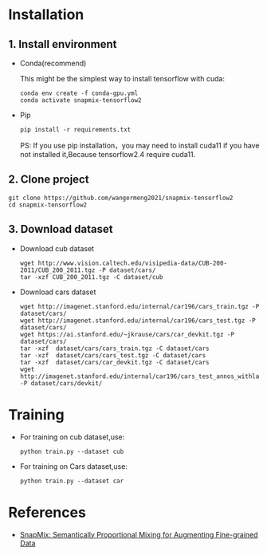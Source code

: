 

# Installation
##  1. Install environment
* Conda(recommend)<br>

  This might be the simplest way to install tensorflow with cuda:
  ```
  conda env create -f conda-gpu.yml
  conda activate snapmix-tensorflow2
  ```
* Pip
  ```
  pip install -r requirements.txt
  ```
	PS: If you use pip installation，you may need to install cuda11 if you have not installed it,Because tensorflow2.4 require cuda11.

##   2. Clone project
```
git clone https://github.com/wangermeng2021/snapmix-tensorflow2
cd snapmix-tensorflow2
```

##   3. Download dataset
* Download cub dataset
  ```
  wget http://www.vision.caltech.edu/visipedia-data/CUB-200-2011/CUB_200_2011.tgz -P dataset/cars/
  tar -xzf CUB_200_2011.tgz -C dataset/cub
  ```
* Download cars dataset
  ```
  wget http://imagenet.stanford.edu/internal/car196/cars_train.tgz -P dataset/cars/
  wget http://imagenet.stanford.edu/internal/car196/cars_test.tgz -P dataset/cars/
  wget https://ai.stanford.edu/~jkrause/cars/car_devkit.tgz -P dataset/cars/
  tar -xzf  dataset/cars/cars_train.tgz -C dataset/cars
  tar -xzf  dataset/cars/cars_test.tgz -C dataset/cars
  tar -xzf  dataset/cars/car_devkit.tgz -C dataset/cars
  wget http://imagenet.stanford.edu/internal/car196/cars_test_annos_withlabels.mat -P dataset/cars/devkit/
  ```

# Training
* For training on cub dataset,use:
  ```
  python train.py --dataset cub
  ```
* For training on Cars dataset,use:
  ```
  python train.py --dataset car
  ```

# References
* [SnapMix: Semantically Proportional Mixing for Augmenting Fine-grained Data](https://arxiv.org/abs/2012.04846)
